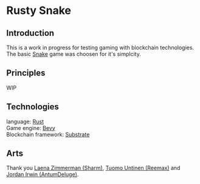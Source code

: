 # Rusty Snake

## Introduction

This is a work in progress for testing gaming with blockchain technologies.  
The basic [Snake](<https://en.wikipedia.org/wiki/Snake_(video_game_genre)>) game was choosen for it's simplcity.

## Principles

WIP

## Technologies

language: [Rust](https://www.rust-lang.org/)  
Game engine: [Bevy](https://bevyengine.org/)  
Blockchain framework: [Substrate](https://substrate.io/)

## Arts

Thank you [Laena Zimmerman (Sharm)](https://opengameart.org/users/sharm), [Tuomo Untinen (Reemax)](https://opengameart.org/users/reemax) and [Jordan Irwin (AntumDeluge)](https://opengameart.org/users/antumdeluge).
